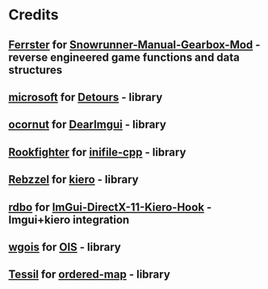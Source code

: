 # Credits

## [Ferrster](https://github.com/Ferrster) for [Snowrunner-Manual-Gearbox-Mod](https://github.com/Ferrster/Snowrunner-Manual-Gearbox-Mod) - reverse engineered game functions and data structures

## [microsoft](https://github.com/microsoft) for [Detours](https://github.com/microsoft/Detours) - library

## [ocornut](https://github.com/ocornut) for [DearImgui](https://github.com/ocornut/imgui) - library

## [Rookfighter](https://github.com/Rookfighter) for [inifile-cpp](https://github.com/Rookfighter/inifile-cpp) - library

## [Rebzzel](https://github.com/Rebzzel) for [kiero](https://github.com/Rebzzel/kiero) - library

## [rdbo](https://github.com/rdbo) for [ImGui-DirectX-11-Kiero-Hook](https://github.com/rdbo/ImGui-DirectX-11-Kiero-Hook) - Imgui+kiero integration

## [wgois](https://github.com/wgois) for [OIS](https://github.com/wgois/OIS) - library

## [Tessil](https://github.com/Tessil) for [ordered-map](https://github.com/Tessil/ordered-map) - library